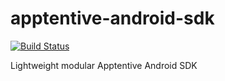 # apptentive-android-sdk
[![Build Status](https://travis-ci.com/apptentive/apptentive-android-sdk.svg?branch=master)](https://travis-ci.com/apptentive/apptentive-android-sdk)


Lightweight modular Apptentive Android SDK

